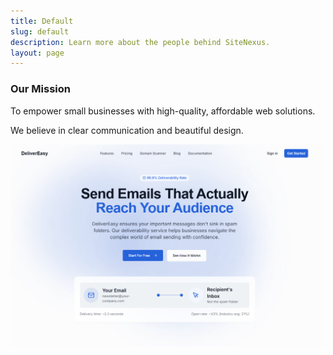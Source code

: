 ```yaml
---
title: Default
slug: default
description: Learn more about the people behind SiteNexus.
layout: page
---
```

### Our Mission
To empower small businesses with high-quality, affordable web solutions.

We believe in clear communication and beautiful design.

![My Test Inline Image](/static/assets/uploads/test-inline.png "Optional Title Text")
